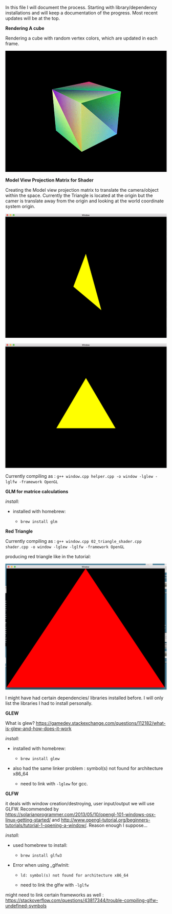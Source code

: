 
In this file I will document the process. Starting with library/dependency installations and will keep a documentation of the progress. Most recent updates will be at the top. 

**Rendering A cube**

Rendering a cube with random vertex colors, which are updated in each frame.

![flashing cube](images/flashing_cube.gif)

**Model View Projection Matrix for Shader**

Creating the Model view projection matrix to translate the camera/object within the space. Currently the Triangle is located at the origin but the camer is translate away from the origin and looking at the world coordinate system origin.

![yellow triangle from camera position: (4,3,3)](images/camera_at_4_3_3.png)

![yellow triangle from camera position: (0,3,3)](images/camera_at_0_3_3.png)

Currently compiling as : `g++ window.cpp helper.cpp -o window -lglew -lglfw -framework OpenGL`


**GLM for matrice calculations**

*install:*

  * installed with homebrew: 

    * `brew install glm`


**Red Triangle**

Currently compiling as : `g++ window.cpp 02_triangle_shader.cpp shader.cpp -o window -lglew -lglfw -framework OpenGL `

producing red triangle like in the tutorial: 

![red triangle](images/red_triangle.png)


I might have had certain dependencies/ libraries installed before. I will only list the libraries I had to install personally. 

**GLEW**

What is glew? https://gamedev.stackexchange.com/questions/112182/what-is-glew-and-how-does-it-work

*install:*

  * installed with homebrew: 

    * `brew install glew`

  * also had the same linker problem : symbol(s) not found for architecture x86_64

    * need to link with `-lglew` for gcc. 
    
**GLFW**

it deals with window creation/destroying, user input/output we will use GLFW. Recommended by https://solarianprogrammer.com/2013/05/10/opengl-101-windows-osx-linux-getting-started/ and http://www.opengl-tutorial.org/beginners-tutorials/tutorial-1-opening-a-window/. Reason enough I suppose...

*install:*

  * used homebrew to install:

    * `brew install glfw3` 

  * Error when using _glfwInit:

    * `ld: symbol(s) not found for architecture x86_64`

    * need to link the glfw with `-lglfw`

might need to link certain frameworks as well : https://stackoverflow.com/questions/43817344/trouble-compiling-glfw-undefined-symbols





